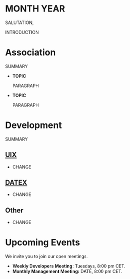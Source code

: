 # MONTH YEAR

SALUTATION,

INTRODUCTION

# Association

SUMMARY

- **TOPIC**
  
    PARAGRAPH


- **TOPIC**

    PARAGRAPH

# Development
SUMMARY

## [UIX](https://github.com/unyt-org/uix/pulls?q=is:closed%20created:%3E=YYYY-MM-01)
* CHANGE

## [DATEX](https://github.com/unyt-org/datex-core-js-legacy/pulls?q=is:closed%20created:%3E=YYYY-MM-01)
* CHANGE

## Other
* CHANGE

# Upcoming Events 

We invite you to join our open meetings.

* **Weekly Developers Meeting:** Tuesdays, 8:00 pm CET.
* **Monthly Management Meeting:** DATE, 8:00 pm CET.
